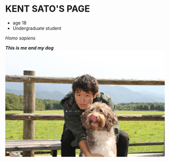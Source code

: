 
# KENT SATO'S PAGE


- age 18  
- Undergraduate student

_Homo sapiens_  
  
***This is me and my dog***  
![test](/participants/kent_sato/me.jpg)

